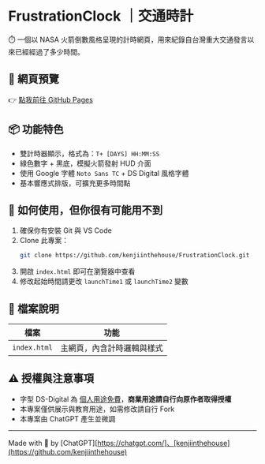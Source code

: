 # FrustrationClock ｜交通時計

⏱️ 一個以 NASA 火箭倒數風格呈現的計時網頁，用來紀錄自台灣重大交通發言以來已經經過了多少時間。

## 🧩 網頁預覽

👉 [點我前往 GitHub Pages](https://kenjiinthehouse.github.io/FrustrationClock/)

## 📦 功能特色

- 雙計時器顯示，格式為：`T+ [DAYS] HH:MM:SS`
- 綠色數字 + 黑底，模擬火箭發射 HUD 介面
- 使用 Google 字體 `Noto Sans TC` + DS Digital 風格字體
- 基本響應式排版，可擴充更多時間點

## 🚀 如何使用，但你很有可能用不到

1. 確保你有安裝 Git 與 VS Code
2. Clone 此專案：
   ```bash
   git clone https://github.com/kenjiinthehouse/FrustrationClock.git
   ```
3. 開啟 `index.html` 即可在瀏覽器中查看
4. 修改起始時間請更改 `launchTime1` 或 `launchTime2` 變數

## 📁 檔案說明

| 檔案         | 功能                       |
| ------------ | -------------------------- |
| `index.html` | 主網頁，內含計時邏輯與樣式 |

## ⚠️ 授權與注意事項

- 字型 DS-Digital 為 [個人用途免費](https://www.cdnfonts.com/ds-digital.font)，**商業用途請自行向原作者取得授權**
- 本專案僅供展示與教育用途，如需修改請自行 Fork
- 本專案由 ChatGPT 產生並微調

---

Made with 🧠 by
[ChatGPT][https://chatgpt.com/]、[kenjiinthehouse](https://github.com/kenjiinthehouse)
